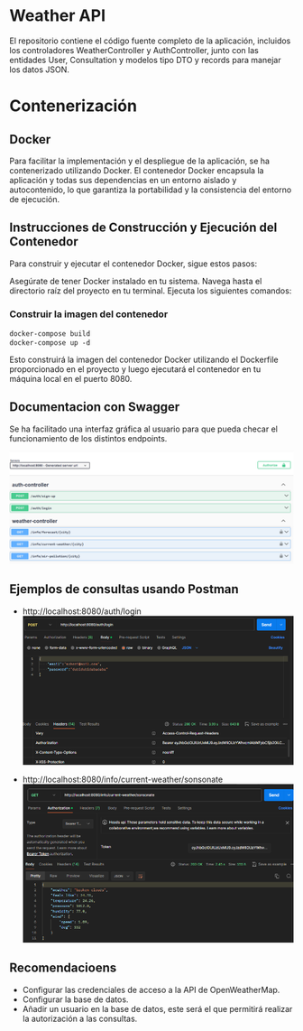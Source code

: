 # Weather API
El repositorio contiene el código fuente completo de la aplicación, incluidos los controladores
WeatherController y AuthController, junto con las entidades User, Consultation y modelos tipo DTO
y records para manejar los datos JSON.

# Contenerización
## Docker

Para facilitar la implementación y el despliegue de la aplicación, se ha contenerizado utilizando Docker. El contenedor Docker encapsula la aplicación y todas sus dependencias en un entorno aislado y autocontenido, lo que garantiza la portabilidad y la consistencia del entorno de ejecución.

## Instrucciones de Construcción y Ejecución del Contenedor

Para construir y ejecutar el contenedor Docker, sigue estos pasos:

Asegúrate de tener Docker instalado en tu sistema.
Navega hasta el directorio raíz del proyecto en tu terminal.
Ejecuta los siguientes comandos:

### Construir la imagen del contenedor
    docker-compose build
    docker-compose up -d

Esto construirá la imagen del contenedor Docker utilizando el Dockerfile proporcionado en el proyecto y
luego ejecutará el contenedor en tu máquina local en el puerto 8080.

## Documentacion con Swagger
Se ha facilitado una interfaz gráfica al usuario para que pueda checar el funcionamiento de los distintos
endpoints.

![img.png](src/main/resources/static/img.png)

## Ejemplos de consultas usando Postman
- http://localhost:8080/auth/login
![img.png](src/main/resources/static/img2.png)

- http://localhost:8080/info/current-weather/sonsonate
![img.png](src/main/resources/static/img3.png)

## Recomendacioens
- Configurar las credenciales de acceso a la API de OpenWeatherMap.
- Configurar la base de datos.
- Añadir un usuario en la base de datos, este será el que permitirá realizar la autorización a las consultas.